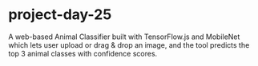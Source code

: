 # project-day-25
A web-based Animal Classifier built with TensorFlow.js and MobileNet which lets user upload or drag &amp; drop an image, and the tool predicts the top 3 animal classes with confidence scores.   

